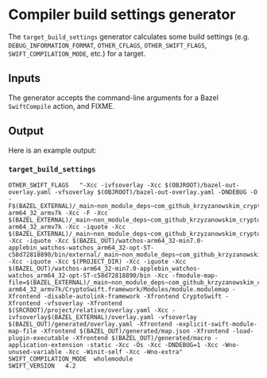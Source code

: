 # Compiler build settings generator

The `target_build_settings` generator calculates some build settings (e.g.
`DEBUG_INFORMATION_FORMAT`, `OTHER_CFLAGS`, `OTHER_SWIFT_FLAGS`,
`SWIFT_COMPILATION_MODE`, etc.) for a target.

## Inputs

The generator accepts the command-line arguments for a Bazel `SwiftCompile`
action, and FIXME.

## Output

Here is an example output:

### `target_build_settings`

```
OTHER_SWIFT_FLAGS	"-Xcc -ivfsoverlay -Xcc $(OBJROOT)/bazel-out-overlay.yaml -vfsoverlay $(OBJROOT)/bazel-out-overlay.yaml -DNDEBUG -O -F$(BAZEL_EXTERNAL)/_main~non_module_deps~com_github_krzyzanowskim_cryptoswift/CryptoSwift.xcframework/watchos-arm64_32_armv7k -Xcc -F -Xcc $(BAZEL_EXTERNAL)/_main~non_module_deps~com_github_krzyzanowskim_cryptoswift/CryptoSwift.xcframework/watchos-arm64_32_armv7k -Xcc -iquote -Xcc $(BAZEL_EXTERNAL)/_main~non_module_deps~com_github_krzyzanowskim_cryptoswift -Xcc -iquote -Xcc $(BAZEL_OUT)/watchos-arm64_32-min7.0-applebin_watchos-watchos_arm64_32-opt-ST-c58d72818890/bin/external/_main~non_module_deps~com_github_krzyzanowskim_cryptoswift -Xcc -iquote -Xcc $(PROJECT_DIR) -Xcc -iquote -Xcc $(BAZEL_OUT)/watchos-arm64_32-min7.0-applebin_watchos-watchos_arm64_32-opt-ST-c58d72818890/bin -Xcc -fmodule-map-file=$(BAZEL_EXTERNAL)/_main~non_module_deps~com_github_krzyzanowskim_cryptoswift/CryptoSwift.xcframework/watchos-arm64_32_armv7k/CryptoSwift.framework/Modules/module.modulemap -Xfrontend -disable-autolink-framework -Xfrontend CryptoSwift -Xfrontend -vfsoverlay -Xfrontend $(SRCROOT)/project/relative/overlay.yaml -Xcc -ivfsoverlay$(BAZEL_EXTERNAL)/overlay.yaml -vfsoverlay $(BAZEL_OUT)/generated/overlay.yaml -Xfrontend -explicit-swift-module-map-file -Xfrontend $(BAZEL_OUT)/generated/map.json -Xfrontend -load-plugin-executable -Xfrontend $(BAZEL_OUT)/generated/macro -application-extension -static -Xcc -Os -Xcc -DNDEBUG=1 -Xcc -Wno-unused-variable -Xcc -Winit-self -Xcc -Wno-extra"
SWIFT_COMPILATION_MODE	wholemodule
SWIFT_VERSION	4.2

```
